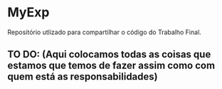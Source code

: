 # MyExp

Repositório utlizado para compartilhar o código do Trabalho Final.



## TO DO: (Aqui colocamos todas as coisas que estamos que temos de fazer assim como com quem está as responsabilidades)

